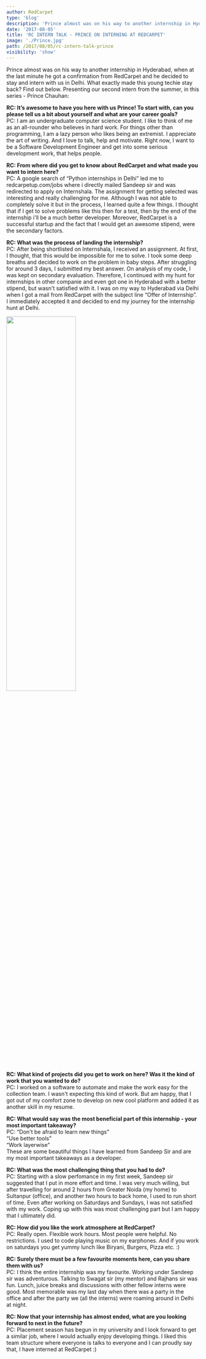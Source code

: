 ```yaml
---
author: RedCarpet
type: 'blog'
description: 'Prince almost was on his way to another internship in Hyderabad, when at the last minute he got a confirmation from RedCarpet and he decided to stay and intern with us in Delhi.'
date: '2017-08-05'
title: 'RC INTERN TALK - PRINCE ON INTERNING AT REDCARPET'
image: './Prince.jpg'
path: /2017/08/05/rc-intern-talk-prince
visibility: 'show'
---
```


Prince almost was on his way to another internship in Hyderabad, when at the last minute he got a confirmation from RedCarpet and he decided to stay and intern with us in Delhi. What exactly made this young techie stay back? Find out below. Presenting our second intern from the summer, in this series - Prince Chauhan:

**RC: It’s awesome to have you here with us Prince! To start with, can you please tell us a bit about yourself and what are your career goals?**<br>
PC: I am an undergraduate computer science student. I like to think of me as an all-rounder who believes in hard work. For things other than programming, I am a lazy person who likes being an extremist. I appreciate the art of writing. And I love to talk, help and motivate. Right now, I want to be a Software Development Engineer and get into some serious development work, that helps people.

**RC: From where did you get to know about RedCarpet and what made you want to intern here?**<br>
PC: A google search of “Python internships in Delhi” led me to redcarpetup.com/jobs where i directly mailed Sandeep sir and was redirected to apply on Internshala. The assignment for getting selected was interesting and really challenging for me. Although I was not able to completely solve it but in the process, I learned quite a few things. I thought that if I get to solve problems like this then for a test, then by the end of the internship i'll be a much better developer. Moreover, RedCarpet is a successful startup and the fact that I would get an awesome stipend, were the secondary factors.

**RC: What was the process of landing the internship?**<br>
PC: After being shortlisted on Internshala, I received an assignment. At first, I thought, that this would be impossible for me to solve. I took some deep breaths and decided to work on the problem in baby steps. After struggling for around 3 days, I submitted my best answer. On analysis of my code, I was kept on secondary evaluation. Therefore, I continued with my hunt for internships in other companie and even got one in Hyderabad with a better stipend, but wasn't satisfied with it. I was on my way to Hyderabad via Delhi when I got a mail from RedCarpet with the subject line “Offer of Internship”. I immediately accepted it and decided to end my journey for the internship hunt at Delhi.

<img src="/images/blogs/Prince-pic-2.jpg" width="60%" height="50%" style = "border:none">

**RC: What kind of projects did you get to work on here? Was it the kind of work that you wanted to do?**<br>
PC: I worked on a software to automate and make the work easy for the collection team.
I wasn't expecting this kind of work. But am happy, that I got out of my comfort zone to develop on new cool platform and added it as another skill in my resume.

**RC: What would say was the most beneficial part of this internship - your most important takeaway?**<br>
PC: “Don't be afraid to learn new things”<br>
“Use better tools”<br>
“Work layerwise”<br>
These are some beautiful things I have learned from Sandeep Sir and are my most important takeaways as a developer.

**RC: What was the most challenging thing that you had to do?**<br>
PC: Starting with a slow perfomance in my first week, Sandeep sir suggested that I put in more effort and time. I was very much willing, but after travelling for around 2 hours from Greater Noida (my home) to Sultanpur (office), and another two hours to back home, I used to run short of time. Even after working on Saturdays and Sundays, I was not satisfied with my work. Coping up with this was most challenging part but I am happy that I ultimately did.

**RC: How did you like the work atmosphere at RedCarpet?**<br>
PC: Really open. Flexible work hours. Most people were helpful. No restrictions. I used to code playing music on my earphones. And if you work on saturdays you get yummy lunch like Biryani, Burgers, Pizza etc. :)

**RC: Surely there must be a few favourite moments here, can you share them with us?**<br>
PC: I think the entire internship was my favourite. Working under Sandeep sir was adventurous. Talking to Swagat sir (my mentor) and Rajhans sir was fun. Lunch, juice breaks and discussions with other fellow interns were good. Most memorable was my last day when there was a party in the office and after the party we (all the interns) were roaming around in Delhi at night.

**RC: Now that your internship has almost ended, what are you looking forward to next in the future?**<br>
PC: Placement season has begun in my university and I look forward to get a similar job, where I would actually enjoy developing things. I liked this team structure where everyone is talks to everyone and I can proudly say that, I have interned at RedCarpet :)
